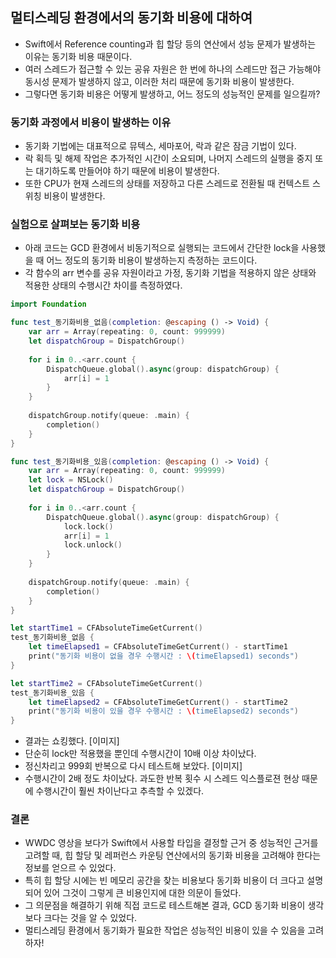 ## 멀티스레딩 환경에서의 동기화 비용에 대하여
- Swift에서 Reference counting과 힙 할당 등의 연산에서 성능 문제가 발생하는 이유는 동기화 비용 때문이다.
- 여러 스레드가 접근할 수 있는 공유 자원은 한 번에 하나의 스레드만 접근 가능해야 동시성 문제가 발생하지 않고, 이러한 처리 때문에 동기화 비용이 발생한다.
- 그렇다면 동기화 비용은 어떻게 발생하고, 어느 정도의 성능적인 문제를 일으킬까?

### 동기화 과정에서 비용이 발생하는 이유
- 동기화 기법에는 대표적으로 뮤텍스, 세마포어, 락과 같은 잠금 기법이 있다.
- 락 획득 및 해제 작업은 추가적인 시간이 소요되며, 나머지 스레드의 실행을 중지 또는 대기하도록 만들어야 하기 때문에 비용이 발생한다.
- 또한 CPU가 현재 스레드의 상태를 저장하고 다른 스레드로 전환될 때 컨텍스트 스위칭 비용이 발생한다. 

### 실험으로 살펴보는 동기화 비용
- 아래 코드는 GCD 환경에서 비동기적으로 실행되는 코드에서 간단한 lock을 사용했을 때 어느 정도의 동기화 비용이 발생하는지 측정하는 코드이다.
- 각 함수의 arr 변수를 공유 자원이라고 가정, 동기화 기법을 적용하지 않은 상태와 적용한 상태의 수행시간 차이를 측정하였다.
```swift
import Foundation

func test_동기화비용_없음(completion: @escaping () -> Void) {
    var arr = Array(repeating: 0, count: 999999)
    let dispatchGroup = DispatchGroup()
    
    for i in 0..<arr.count {
        DispatchQueue.global().async(group: dispatchGroup) {
            arr[i] = 1
        }
    }
    
    dispatchGroup.notify(queue: .main) {
        completion()
    }
}

func test_동기화비용_있음(completion: @escaping () -> Void) {
    var arr = Array(repeating: 0, count: 999999)
    let lock = NSLock()
    let dispatchGroup = DispatchGroup()
    
    for i in 0..<arr.count {
        DispatchQueue.global().async(group: dispatchGroup) {
            lock.lock()
            arr[i] = 1
            lock.unlock()
        }
    }
    
    dispatchGroup.notify(queue: .main) {
        completion()
    }
}

let startTime1 = CFAbsoluteTimeGetCurrent()
test_동기화비용_없음 {
    let timeElapsed1 = CFAbsoluteTimeGetCurrent() - startTime1
    print("동기화 비용이 없을 경우 수행시간 : \(timeElapsed1) seconds")
}

let startTime2 = CFAbsoluteTimeGetCurrent()
test_동기화비용_있음 {
    let timeElapsed2 = CFAbsoluteTimeGetCurrent() - startTime2
    print("동기화 비용이 있을 경우 수행시간 : \(timeElapsed2) seconds")
}
```
- 결과는 쇼킹했다.
[이미지]
- 단순히 lock만 적용했을 뿐인데 수행시간이 10배 이상 차이났다. 
- 정신차리고 999회 반복으로 다시 테스트해 보았다.
[이미지]
- 수행시간이 2배 정도 차이났다. 과도한 반복 횟수 시 스레드 익스플로젼 현상 때문에 수행시간이 훨씬 차이난다고 추측할 수 있겠다.

### 결론
- WWDC 영상을 보다가 Swift에서 사용할 타입을 결정할 근거 중 성능적인 근거를 고려할 때, 힙 할당 및 레퍼런스 카운팅 연산에서의 동기화 비용을 고려해야 한다는 정보를 얻으르 수 있었다.
- 특히 힙 할당 시에는 빈 메모리 공간을 찾는 비용보다 동기화 비용이 더 크다고 설명되어 있어 그것이 그렇게 큰 비용인지에 대한 의문이 들었다.
- 그 의문점을 해결하기 위해 직접 코드로 테스트해본 결과, GCD 동기화 비용이 생각보다 크다는 것을 알 수 있었다.
- 멀티스레딩 환경에서 동기화가 필요한 작업은 성능적인 비용이 있을 수 있음을 고려하자! 